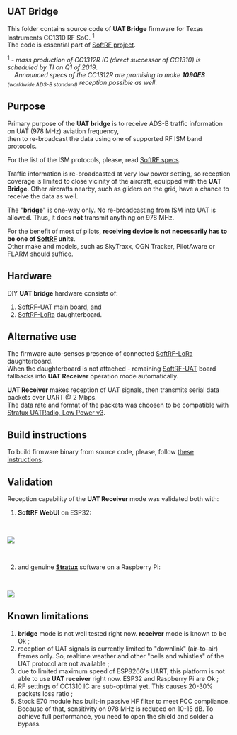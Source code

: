 ## UAT Bridge

This folder contains source code of **UAT Bridge** firmware for Texas Instruments CC1310 RF SoC. <sup>1</sup><br>
The code is essential part of [SoftRF project](https://github.com/lyusupov/SoftRF).<br>

<sup>1</sup> - _mass production of CC1312R IC (direct successor of CC1310) is scheduled by TI on Q1 of 2019_.<br>
&nbsp;&nbsp;&nbsp; _Announced specs of the CC1312R are promising to make **1090ES** <sub>(worldwide ADS-B standard)</sub> reception possible as well_.<br>

## Purpose

Primary purpose of the **UAT bridge** is to receive ADS-B traffic information on UAT (978 MHz) aviation frequency,<br>
then to re-broadcast the data using one of supported RF ISM band protocols.<br>

For the list of the ISM protocols, please, read [SoftRF specs](https://github.com/lyusupov/SoftRF#compatibility-1).<br>

Traffic information is re-broadcasted at very low power setting, so reception coverage is limited to close vicinity of
the aircraft, equipped with the **UAT Bridge**. Other aircrafts nearby, such as gliders on the grid, have a chance to receive the data as well.<br>  

The "**bridge**" is one-way only. No re-broadcasting from ISM into UAT is allowed. Thus, it does **not** transmit anything on 978 MHz.<br>

For the benefit of most of pilots, **receiving device is not necessarily has to be one of [SoftRF](https://github.com/lyusupov/SoftRF) units**.<br>
Other make and models, such as SkyTraxx, OGN Tracker, PilotAware or FLARM should suffice.<br> 

## Hardware

DIY **UAT bridge** hardware consists of:
1. [SoftRF-UAT](https://github.com/lyusupov/UAT-test-signal#variant-2-advanced) main board, and
2. [SoftRF-LoRa](https://github.com/lyusupov/SoftRF/wiki/SoftRF-LoRa-module) daughterboard.

## Alternative use

The firmware auto-senses presence of connected [SoftRF-LoRa](https://github.com/lyusupov/SoftRF/wiki/SoftRF-LoRa-module) daughterboard.<br>
When the daughterboard is not attached - remaining [SoftRF-UAT](https://github.com/lyusupov/UAT-test-signal#variant-2-advanced) board fallbacks into **UAT Receiver** operation mode automatically.<br>

**UAT Receiver** makes reception of UAT signals, then transmits serial data packets over UART @ 2 Mbps.<br>
The data rate and format of the packets was choosen to be compatible with [Stratux UATRadio, Low Power v3](https://www.amazon.com/dp/B07JNSHCLQ/).

## Build instructions

To build firmware binary from source code, please, follow [these instructions](https://github.com/lyusupov/SoftRF/tree/master/software/firmware/source#cc13xx).

## Validation

Reception capability of the **UAT Receiver** mode was validated both with:

1. **SoftRF WebUI** on ESP32:

<br>

![](https://github.com/lyusupov/SoftRF/raw/master/documents/images/uat-webui-1.jpg)

<br>

2. and genuine [**Stratux**](http://stratux.me/) software on a Raspberry Pi:

<br>

![](https://github.com/lyusupov/SoftRF/raw/master/documents/images/UATbridge_Stratux.JPG)

## Known limitations

1. **bridge** mode is not well tested right now. **receiver** mode is known to be Ok ;
2. reception of UAT signals is currently limited to "downlink" (air-to-air) frames only. So, realtime weather and other "bells and whistles" of the UAT protocol are not available ;
3. due to limited maximum speed of ESP8266's UART, this platform is not able to use **UAT receiver** right now. ESP32 and Raspberry Pi are Ok ;
4. RF settings of CC1310 IC are sub-optimal yet. This causes 20-30% packets loss ratio ;
5. Stock E70 module has built-in passive HF filter to meet FCC compliance. Because of that, sensitivity on 978 MHz is reduced on 10-15 dB. To achieve full performance, you need to open the shield and solder a bypass.  
